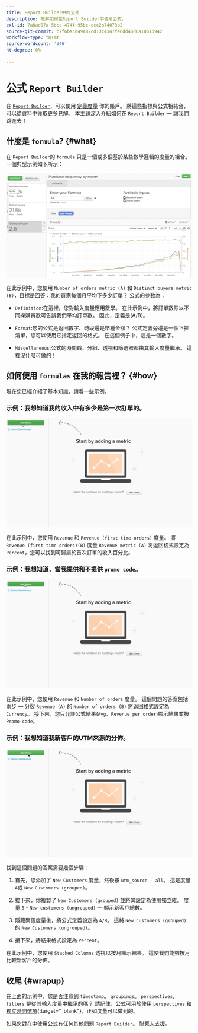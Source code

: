 ```yaml
---
title: Report Builder中的公式
description: 瞭解如何在Report Builder中使用公式。
exl-id: 7a0ad07a-5bcc-474f-95bc-ccc2b74073b2
source-git-commit: c7f6bacd49487cd13c4347fe6dd46d6a10613942
workflow-type: tm+mt
source-wordcount: '546'
ht-degree: 0%

---
```


# 公式 `Report Builder`

在 [`Report Builder`](../../tutorials/using-visual-report-builder.md)，可以使用 [定義度量](../../data-user/reports/ess-manage-data-metrics.md) 你的賬戶。 將這些指標與公式相結合，可以從資料中獲取更多見解。 本主題深入介紹如何在 `Report Builder`  — 讓我們跳進去！

## 什麼是 `formula`? {#what}

在 `Report Builder`的 `formula` 只是一個或多個基於某些數學邏輯的度量的組合。 一個典型示例如下所示：

![](../../assets/formula-example.png)

在此示例中，您使用 `Number of orders metric (A)` 和 `Distinct buyers metric (B)`，目標是回答：我的買家每個月平均下多少訂單？ 公式的參數為：

* `Definition`:在這裡，您對輸入度量應用數學。 在此示例中，將訂單數除以不同採購員數可告訴我們平均訂單數。 因此，定義是(A/B)。

* `Format`:您的公式是返回數字、時段還是幣種金額？ 公式定義旁邊是一個下拉清單，您可以使用它指定返回的格式。 在這個例子中，這是一個數字。

* `Miscellaneous`:公式的時間戳、分組、透視和篩選器都由其輸入度量繼承。 這裡沒什麼可做的！

## 如何使用 `formulas` 在我的報告裡？ {#how}

現在您已經介紹了基本知識，請看一些示例。

### 示例：我想知道我的收入中有多少是第一次訂單的。

![使用公式查找歸屬於首次訂單的收入百分比](../../assets/first_time_orders.gif)

在此示例中，您使用 `Revenue` 和 `Revenue (first time orders)` 度量。 將 `Revenue (first time orders)(B)` 度量 `Revenue metric (A)` 將返回格式設定為 `Percent`，您可以找到可歸屬於首次訂單的收入百分比。

### 示例：我想知道，當我提供和不提供 `promo code`。

![使用公式查找每個訂單的平均收入，包括促銷代碼和沒有促銷代碼](../../assets/promo_code.gif)

在此示例中，您使用 `Revenue` 和 `Number of orders` 度量。 這個問題的答案包括兩步 — 分裂 `Revenue (A)` 的 `Number of orders (B)` 將返回格式設定為 `Currency`。 接下來，您只允許公式結果(`Avg. Revenue per order`)顯示結果並按 `Promo code`。

### 示例：我想知道我新客戶的UTM來源的分佈。

![使用公式查找新客戶的UTM源的分佈](../../assets/distro.gif)

找到這個問題的答案需要幾個步驟：

1. 首先，您添加了 `New Customers` 度量，然後按 `utm_source - all`。 這是度量 `A`或 `New Customers (grouped)`。

1. 接下來，你複製了 `New Customers (grouped)` 並將其設定為使用獨立維。 度量 `B` - `New customers (ungrouped)`  — 顯示新客戶總數。

1. 隱藏兩個度量後，將公式定義設定為 `A/B`。 這將 `New customers (grouped)` 的 `New Customers (ungrouped)`。

1. 接下來，將結果格式設定為 `Percent`。

在此示例中，您使用 `Stacked Columns` 透視以按月顯示結果。 這使我們能夠按月比較新客戶的分佈。

## 收尾 {#wrapup}

在上面的示例中，您是否注意到 `timestamp`。 `groupings`。 `perspectives`, `filters` 是從其輸入度量中繼承的嗎？ 請記住，公式可用於使用 `perspectives` 和 [獨立時間選項](../../tutorials/time-options-visual-rpt-bldr.md){:target=&quot;_blank&quot;}，正如度量可以做到的。

如果您對在中使用公式有任何其他問題 `Report Builder`。 [聯繫人支援](https://experienceleague.adobe.com/docs/commerce-knowledge-base/kb/troubleshooting/miscellaneous/mbi-service-policies.html)。
